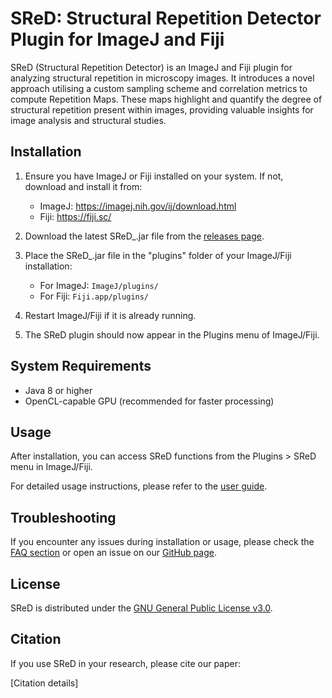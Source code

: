 # SReD: Structural Repetition Detector Plugin for ImageJ and Fiji

SReD (Structural Repetition Detector) is an ImageJ and Fiji plugin for analyzing structural repetition in microscopy images. It introduces a novel approach utilising a custom sampling scheme and correlation metrics to compute Repetition Maps. These maps highlight and quantify the degree of structural repetition present within images, providing valuable insights for image analysis and structural studies.



## Installation

1. Ensure you have ImageJ or Fiji installed on your system. If not, download and install it from:
   - ImageJ: https://imagej.nih.gov/ij/download.html
   - Fiji: https://fiji.sc/

2. Download the latest SReD_.jar file from the [releases page](https://github.com/HenriquesLab/SReD/releases).

3. Place the SReD_.jar file in the "plugins" folder of your ImageJ/Fiji installation:
   - For ImageJ: `ImageJ/plugins/`
   - For Fiji: `Fiji.app/plugins/`

4. Restart ImageJ/Fiji if it is already running.

5. The SReD plugin should now appear in the Plugins menu of ImageJ/Fiji.

## System Requirements

- Java 8 or higher
- OpenCL-capable GPU (recommended for faster processing)

## Usage

After installation, you can access SReD functions from the Plugins > SReD menu in ImageJ/Fiji. 

For detailed usage instructions, please refer to the [user guide](link_to_user_guide).

## Troubleshooting

If you encounter any issues during installation or usage, please check the [FAQ section](link_to_FAQ) or open an issue on our [GitHub page](https://github.com/HenriquesLab/SReD/issues).

## License

SReD is distributed under the [GNU General Public License v3.0](LICENSE).

## Citation

If you use SReD in your research, please cite our paper:

[Citation details]

